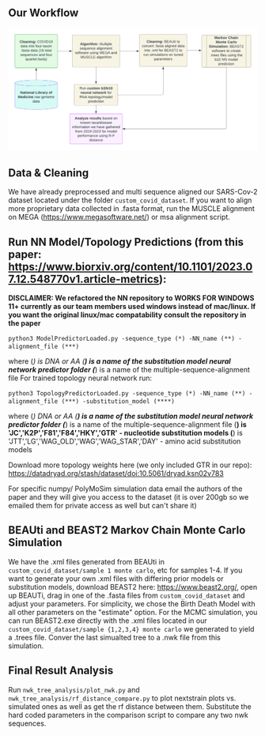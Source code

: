 
## Our Workflow
![workflow](workflow.png)

## Data & Cleaning

We have already preprocessed and multi sequence aligned our SARS-Cov-2 dataset located under the folder `custom_covid_dataset`. If you want to align more proprietary data collected in .fasta format, run the MUSCLE alignment on MEGA (https://www.megasoftware.net/) or msa alignment script. 

## Run NN Model/Topology Predictions (from this paper: https://www.biorxiv.org/content/10.1101/2023.07.12.548770v1.article-metrics):

**DISCLAIMER: We refactored the NN repository to WORKS FOR WINDOWS 11+ currently as our team members used windows instead of mac/linux. If you want the original linux/mac compatability consult the repository in the paper**
```
python3 ModelPredictorLoaded.py -sequence_type (*) -NN_name (**) -alignment_file (***)
```
where (*) is DNA or AA
(**) is a name of the substitution model neural network predictor folder
(***) is a name of the multiple-sequence-alignment file
For trained topology neural network run:

```
python3 TopologyPredictorLoaded.py -sequence_type (*) -NN_name (**) -alignment_file (***) -substitution_model (****)
```

where (*) DNA or AA
(**) is a name of the substitution model neural network predictor folder
(***) is a name of the multiple-sequence-alignment file
(****) is 'JC','K2P','F81','F84','HKY','GTR' - nucleotide substitution models
(****) is 'JTT','LG','WAG_OLD','WAG','WAG_STAR','DAY' - amino acid substitution models

Download more topology weights here (we only included GTR in our repo): https://datadryad.org/stash/dataset/doi:10.5061/dryad.ksn02v783

For specific numpy/ PolyMoSim simulation data email the authors of the paper and they will give you access to the dataset (it is over 200gb so we emailed them for private access as well but can't share it)


## BEAUti and BEAST2 Markov Chain Monte Carlo Simulation
We have the .xml files generated from BEAUti in `custom_covid_dataset/sample 1 monte carlo`, etc for samples 1-4. If you want to generate your own .xml files with differing prior models or substitution models, download BEAST2 here: https://www.beast2.org/, open up BEAUTi, drag in one of the .fasta files from `custom_covid_dataset` and adjust your parameters. For simplicity, we chose the Birth Death Model with all other parameters on the "estimate" option. For the MCMC simulation, you can run BEAST2.exe directly with the .xml files located in our `custom_covid_dataset/sample {1,2,3,4} monte carlo` we generated to yield a .trees file. Conver the last simualted tree to a .nwk file from this simulation.

## Final Result Analysis
Run `nwk_tree_analysis/plot_nwk.py` and `nwk_tree_analysis/rf_distance_compare.py` to plot nextstrain plots vs. simulated ones as well as get the rf distance between them. Substitute the hard coded parameters in the comparison script to compare any two nwk sequences.
